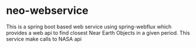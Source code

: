 # neo-webservice
This is a spring boot based web service using spring-webflux which provides a web api to find closest Near Earth Objects in a given period.
This service make calls to NASA api 
